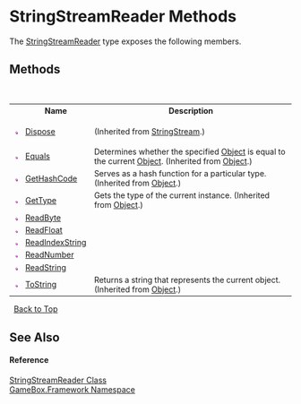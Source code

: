 # StringStreamReader Methods
 

The <a href="9aeec54e-a056-42b3-343f-58f7e202a855">StringStreamReader</a> type exposes the following members.


## Methods
&nbsp;<table><tr><th></th><th>Name</th><th>Description</th></tr><tr><td>![Public method](media/pubmethod.gif "Public method")</td><td><a href="151b9fc3-c868-ce32-1988-06bea7106e77">Dispose</a></td><td>

 (Inherited from <a href="7803a1af-8017-06c3-8130-b3fd352be039">StringStream</a>.)</td></tr><tr><td>![Public method](media/pubmethod.gif "Public method")</td><td><a href="http://msdn2.microsoft.com/zh-cn/library/bsc2ak47" target="_blank">Equals</a></td><td>
Determines whether the specified <a href="http://msdn2.microsoft.com/zh-cn/library/e5kfa45b" target="_blank">Object</a> is equal to the current <a href="http://msdn2.microsoft.com/zh-cn/library/e5kfa45b" target="_blank">Object</a>.
 (Inherited from <a href="http://msdn2.microsoft.com/zh-cn/library/e5kfa45b" target="_blank">Object</a>.)</td></tr><tr><td>![Public method](media/pubmethod.gif "Public method")</td><td><a href="http://msdn2.microsoft.com/zh-cn/library/zdee4b3y" target="_blank">GetHashCode</a></td><td>
Serves as a hash function for a particular type.
 (Inherited from <a href="http://msdn2.microsoft.com/zh-cn/library/e5kfa45b" target="_blank">Object</a>.)</td></tr><tr><td>![Public method](media/pubmethod.gif "Public method")</td><td><a href="http://msdn2.microsoft.com/zh-cn/library/dfwy45w9" target="_blank">GetType</a></td><td>
Gets the type of the current instance.
 (Inherited from <a href="http://msdn2.microsoft.com/zh-cn/library/e5kfa45b" target="_blank">Object</a>.)</td></tr><tr><td>![Public method](media/pubmethod.gif "Public method")</td><td><a href="3efda21d-175c-f2ff-5f4e-0b0bfe0aa9b5">ReadByte</a></td><td></td></tr><tr><td>![Public method](media/pubmethod.gif "Public method")</td><td><a href="675d6d6d-7ce7-23c6-4676-2500050ea4c6">ReadFloat</a></td><td></td></tr><tr><td>![Public method](media/pubmethod.gif "Public method")</td><td><a href="63a232eb-d9e3-341a-3b72-dfab5ceab316">ReadIndexString</a></td><td></td></tr><tr><td>![Public method](media/pubmethod.gif "Public method")</td><td><a href="ecda79fa-2bdc-cf64-3f0b-1779be9f3f6e">ReadNumber</a></td><td></td></tr><tr><td>![Public method](media/pubmethod.gif "Public method")</td><td><a href="498f548e-c703-41a3-d024-c12cf0dd9934">ReadString</a></td><td></td></tr><tr><td>![Public method](media/pubmethod.gif "Public method")</td><td><a href="http://msdn2.microsoft.com/zh-cn/library/7bxwbwt2" target="_blank">ToString</a></td><td>
Returns a string that represents the current object.
 (Inherited from <a href="http://msdn2.microsoft.com/zh-cn/library/e5kfa45b" target="_blank">Object</a>.)</td></tr></table>&nbsp;
<a href="#stringstreamreader-methods">Back to Top</a>

## See Also


#### Reference
<a href="9aeec54e-a056-42b3-343f-58f7e202a855">StringStreamReader Class</a><br /><a href="a8957fe6-9cc0-3a6d-cd5c-a2a246efee1e">GameBox.Framework Namespace</a><br />